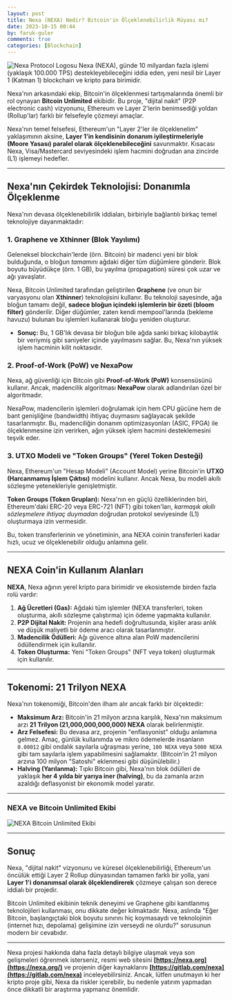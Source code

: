 ```yaml
---
layout: post
title: Nexa (NEXA) Nedir? Bitcoin'in Ölçeklenebilirlik Rüyası mı?
date: 2023-10-15 00:44
by: faruk-guler
comments: true
categories: [Blockchain]
---
```


![Nexa Protocol Logosu](https://faruk-guler.com/assets/post_images/nexa_banner.PNG) Nexa (NEXA), günde 10 milyardan fazla işlemi (yaklaşık 100.000 TPS) destekleyebileceğini iddia eden, yeni nesil bir Layer 1 (Katman 1) blockchain ve kripto para birimidir.

Nexa'nın arkasındaki ekip, Bitcoin'in ölçeklenmesi tartışmalarında önemli bir rol oynayan **Bitcoin Unlimited** ekibidir. Bu proje, "dijital nakit" (P2P electronic cash) vizyonunu, Ethereum ve Layer 2'lerin benimsediği yoldan (Rollup'lar) farklı bir felsefeyle çözmeyi amaçlar.

Nexa'nın temel felsefesi, Ethereum'un "Layer 2'ler ile ölçeklenelim" yaklaşımının aksine, **Layer 1'in kendisinin donanım iyileştirmeleriyle (Moore Yasası) paralel olarak ölçeklenebileceğini** savunmaktır. Kısacası Nexa, Visa/Mastercard seviyesindeki işlem hacmini doğrudan ana zincirde (L1) işlemeyi hedefler.

---

## Nexa'nın Çekirdek Teknolojisi: Donanımla Ölçeklenme

Nexa'nın devasa ölçeklenebilirlik iddiaları, birbiriyle bağlantılı birkaç temel teknolojiye dayanmaktadır:

### 1. Graphene ve Xthinner (Blok Yayılımı)

Geleneksel blockchain'lerde (örn. Bitcoin) bir madenci yeni bir blok bulduğunda, o bloğun *tamamını* ağdaki diğer tüm düğümlere gönderir. Blok boyutu büyüdükçe (örn. 1 GB), bu yayılma (propagation) süresi çok uzar ve ağı yavaşlatır.

Nexa, Bitcoin Unlimited tarafından geliştirilen **Graphene** (ve onun bir varyasyonu olan **Xthinner**) teknolojisini kullanır. Bu teknoloji sayesinde, ağa bloğun tamamı değil, **sadece bloğun içindeki işlemlerin bir özeti (bloom filter)** gönderilir. Diğer düğümler, zaten kendi mempool'larında (bekleme havuzu) bulunan bu işlemleri kullanarak bloğu yeniden oluşturur.

* **Sonuç:** Bu, 1 GB'lık devasa bir bloğun bile ağda sanki birkaç kilobaytlık bir veriymiş gibi saniyeler içinde yayılmasını sağlar. Bu, Nexa'nın yüksek işlem hacminin kilit noktasıdır.

### 2. Proof-of-Work (PoW) ve NexaPow

Nexa, ağ güvenliği için Bitcoin gibi **Proof-of-Work (PoW)** konsensüsünü kullanır. Ancak, madencilik algoritması **NexaPow** olarak adlandırılan özel bir algoritmadır.

NexaPow, madencilerin işlemleri doğrulamak için hem CPU gücüne hem de bant genişliğine (bandwidth) ihtiyaç duymasını sağlayacak şekilde tasarlanmıştır. Bu, madenciliğin donanım optimizasyonları (ASIC, FPGA) ile ölçeklenmesine izin verirken, ağın yüksek işlem hacmini desteklemesini teşvik eder.

### 3. UTXO Modeli ve "Token Groups" (Yerel Token Desteği)

Nexa, Ethereum'un "Hesap Modeli" (Account Model) yerine Bitcoin'in **UTXO (Harcanmamış İşlem Çıktısı)** modelini kullanır. Ancak Nexa, bu modeli akıllı sözleşme yetenekleriyle genişletmiştir.

**Token Groups (Token Grupları):** Nexa'nın en güçlü özelliklerinden biri, Ethereum'daki ERC-20 veya ERC-721 (NFT) gibi token'ları, *karmaşık akıllı sözleşmelere ihtiyaç duymadan* doğrudan protokol seviyesinde (L1) oluşturmaya izin vermesidir.

Bu, token transferlerinin ve yönetiminin, ana NEXA coinin transferleri kadar hızlı, ucuz ve ölçeklenebilir olduğu anlamına gelir.

---

## NEXA Coin'in Kullanım Alanları

**NEXA**, Nexa ağının yerel kripto para birimidir ve ekosistemde birden fazla rolü vardır:

1.  **Ağ Ücretleri (Gas):** Ağdaki tüm işlemler (NEXA transferleri, token oluşturma, akıllı sözleşme çalıştırma) için ödeme yapmakta kullanılır.
2.  **P2P Dijital Nakit:** Projenin ana hedefi doğrultusunda, kişiler arası anlık ve düşük maliyetli bir ödeme aracı olarak tasarlanmıştır.
3.  **Madencilik Ödülleri:** Ağı güvence altına alan PoW madencilerini ödüllendirmek için kullanılır.
4.  **Token Oluşturma:** Yeni "Token Groups" (NFT veya token) oluşturmak için kullanılır.

---

## Tokenomi: 21 Trilyon NEXA

Nexa'nın tokenomiği, Bitcoin'den ilham alır ancak farklı bir ölçektedir:

* **Maksimum Arz:** Bitcoin'in 21 milyon arzına karşılık, Nexa'nın maksimum arzı **21 Trilyon (21,000,000,000,000) NEXA** olarak belirlenmiştir.
* **Arz Felsefesi:** Bu devasa arz, projenin "enflasyonist" olduğu anlamına gelmez. Amaç, günlük kullanımda ve mikro ödemelerde insanların `0.00012` gibi ondalık sayılarla uğraşması yerine, `100 NEXA` veya `5000 NEXA` gibi tam sayılarla işlem yapabilmesini sağlamaktır. (Bitcoin'in 21 milyon arzına 100 milyon "Satoshi" eklenmesi gibi düşünülebilir.)
* **Halving (Yarılanma):** Tıpkı Bitcoin gibi, Nexa'nın blok ödülleri de yaklaşık **her 4 yılda bir yarıya iner (halving)**, bu da zamanla arzın azaldığı deflasyonist bir ekonomik model yaratır.

---

### NEXA ve Bitcoin Unlimited Ekibi

![NEXA Bitcoin Unlimited Ekibi](https://farukguler.com/assets/post_images/nexa-bu-team.png?w=768)

---

## Sonuç

Nexa, "dijital nakit" vizyonunu ve küresel ölçeklenebilirliği, Ethereum'un öncülük ettiği Layer 2 Rollup dünyasından tamamen farklı bir yolla, yani **Layer 1'i donanımsal olarak ölçeklendirerek** çözmeye çalışan son derece iddialı bir projedir.

Bitcoin Unlimited ekibinin teknik deneyimi ve Graphene gibi kanıtlanmış teknolojileri kullanması, onu dikkate değer kılmaktadır. Nexa, aslında "Eğer Bitcoin, başlangıçtaki blok boyutu sınırını hiç koymasaydı ve teknolojinin (internet hızı, depolama) gelişimine izin verseydi ne olurdu?" sorusunun modern bir cevabıdır.

---

Nexa projesi hakkında daha fazla detaylı bilgiye ulaşmak veya son gelişmeleri öğrenmek isterseniz, resmi web sitesini **[https://nexa.org](https://nexa.org/)** ve projenin diğer kaynaklarını **[https://gitlab.com/nexa](https://gitlab.com/nexa)** inceleyebilirsiniz. Ancak, lütfen unutmayın ki her kripto proje gibi, Nexa da riskler içerebilir, bu nedenle yatırım yapmadan önce dikkatli bir araştırma yapmanız önemlidir.